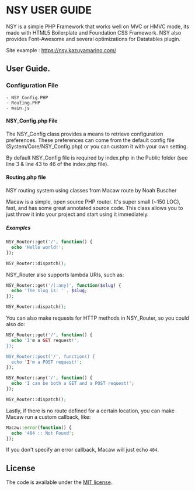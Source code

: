# NSY USER GUIDE
NSY is a simple PHP Framework that works well on MVC or HMVC mode, its made with HTML5 Boilerplate and Foundation CSS Framework. NSY also provides Font-Awesome and several optimizations for Datatables plugin.

Site example :
<a href="https://nsy.kazuyamarino.com/" target="_blank">https://nsy.kazuyamarino.com/</a>


## User Guide.

### Configuration File
	- NSY_Config.PHP
	- Routing.PHP
	- main.js

#### NSY_Config.php File
The NSY_Config class provides a means to retrieve configuration preferences. These preferences can come from the default config file (System/Core/NSY_Config.php) or you can custom it with your own setting.

By default NSY_Config file is required by index.php in the Public folder (see line 3 & line 43 to 46 of the index.php file).

#### Routing.php file
NSY routing system using classes from Macaw route by Noah Buscher

Macaw is a simple, open source PHP router. It's super small (~150 LOC), fast, and has some great annotated source code. This class allows you to just throw it into your project and start using it immediately.

##### Examples

```PHP
NSY_Router::get('/', function() {
  echo 'Hello world!';
});

NSY_Router::dispatch();
```

NSY_Router also supports lambda URIs, such as:

```PHP
NSY_Router::get('/(:any)', function($slug) {
  echo 'The slug is: ' . $slug;
});

NSY_Router::dispatch();
```

You can also make requests for HTTP methods in NSY_Router, so you could also do:

```PHP
NSY_Router::get('/', function() {
  echo 'I'm a GET request!';
});

NSY_Router::post('/', function() {
  echo 'I'm a POST request!';
});

NSY_Router::any('/', function() {
  echo 'I can be both a GET and a POST request!';
});

NSY_Router::dispatch();
```

Lastly, if there is no route defined for a certain location, you can make Macaw run a custom callback, like:

```PHP
Macaw::error(function() {
  echo '404 :: Not Found';
});
```

If you don't specify an error callback, Macaw will just echo `404`.


## License

The code is available under the [MIT license](LICENSE.txt)..
